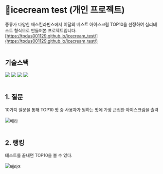 # 🍧icecream test (개인 프로젝트)
종류가 다양한 배스킨라빈스에서 이달의 베스트 아이스크림 TOP10을 선정하여 심리테스트 형식으로 만들어본 프로젝트입니다.<br/>
[https://tpdus001129.github.io/icecream_test/](https://tpdus001129.github.io/icecream_test/)  
<br/>
## 기술스택
<div align="left">
  <img src="https://img.shields.io/badge/HTML5-E34F26?style=flat-square&logo=html5&logoColor=white"/>
  <img src="https://img.shields.io/badge/CSS3-1572B6?style=flat-square&logo=css3&logoColor=white"/>
  <img src="https://img.shields.io/badge/Bootstrapap-7952B3?style=flat-square&logo=bootstrap&logoColor=white"/>
  <img src="https://img.shields.io/badge/JavaScript-F7DF1E?style=flat-square&logo=javascript&logoColor=black"/>
</div>
<br/>

## 1. 질문
10가지 질문을 통해 TOP10 맛 중 사용자가 원하는 맛에 가장 근접한 아이스크림을 출력<br/><br/>
![배라](https://github.com/tpdus001129/my_phone/assets/113432040/65174c7f-4c05-41fe-b00f-84f2e55661b8)
<br/><br/>

## 2. 랭킹
테스트를 끝내면 TOP10을 볼 수 있다.<br/><br/>
![배라3](https://github.com/tpdus001129/my_phone/assets/113432040/8e9fd76b-ed1d-4fcd-8db6-aaf1e1f4fa38)
